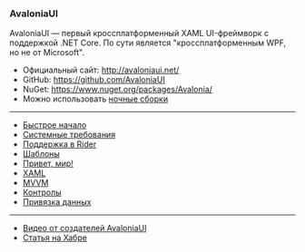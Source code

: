 ### AvaloniaUI

AvaloniaUI — первый кроссплатформенный XAML UI-фреймворк с поддержкой .NET Core. По сути является "кроссплатформенным WPF, но не от Microsoft".

* Официальный сайт: http://avaloniaui.net/
* GitHub: https://github.com/AvaloniaUI
* NuGet: https://www.nuget.org/packages/Avalonia/
* Можно использовать [ночные сборки](https://github.com/AvaloniaUI/Avalonia/wiki/Using-nightly-build-feed)

* * *

* [Быстрое начало](QuickStart.md)
* [Системные требования](SystemRequirements.md)
* [Поддержка в Rider](Rider.md)
* [Шаблоны](Templates.md)
* [Привет, мир!](HelloWorld.md)
* [XAML](XAML.md)
* [MVVM](MVVM.md)
* [Контролы](Controls.md)
* [Привязка данных](Binding.md)

* * *

* [Видео от создателей AvaloniaUI](https://www.youtube.com/watch?v=8qzqweimcFs)
* [Статья на Хабре](https://habr.com/post/349394/)
